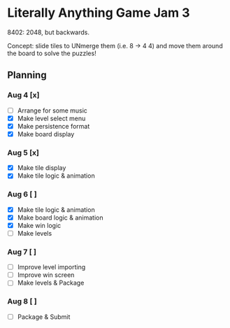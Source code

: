 # Literally Anything Game Jam 3

8402: 2048, but backwards.

Concept: slide tiles to UNmerge them (i.e. 8 -> 4 4) and move them around
the board to solve the puzzles!

## Planning

### Aug 4 [x]

 - [ ] Arrange for some music
 - [x] Make level select menu
 - [x] Make persistence format
 - [x] Make board display

### Aug 5 [x]

 - [x] Make tile display
 - [x] Make tile logic & animation

### Aug 6 [ ]

 - [x] Make tile logic & animation
 - [x] Make board logic & animation
 - [x] Make win logic
 - [ ] Make levels

### Aug 7 [ ]

 - [ ] Improve level importing
 - [ ] Improve win screen
 - [ ] Make levels & Package

### Aug 8 [ ]

 - [ ] Package & Submit
